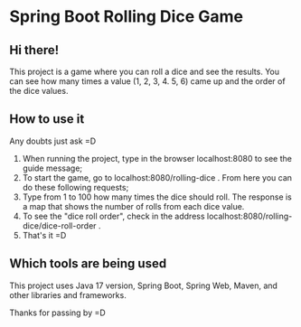 # Spring Boot Rolling Dice Game

## Hi there!

This project is a game where you can roll a dice and see the results.
You can see how many times a value (1, 2, 3, 4. 5, 6) came up and the order of the dice values.

## How to use it

Any doubts just ask =D
1. When running the project, type in the browser  localhost:8080  to see the guide message;
2. To start the game, go to  localhost:8080/rolling-dice  . From here you can do these following requests;
3. Type from 1 to 100 how many times the dice should roll.
The response is a map that shows the number of rolls from each dice value.
4. To see the "dice roll order", check in the address  localhost:8080/rolling-dice/dice-roll-order  . 
5. That's it =D

## Which tools are being used

This project uses Java 17 version, Spring Boot, Spring Web, Maven, and other libraries and frameworks. 

Thanks for passing by =D